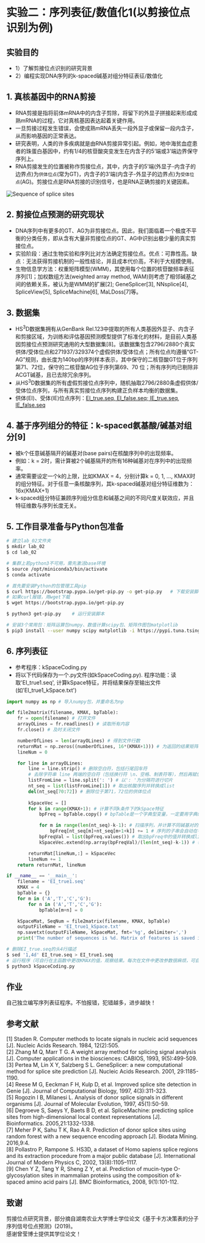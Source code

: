 # 实验二：序列表征/数值化1(以剪接位点识别为例)

## 实验目的
* 1）了解剪接位点识别的研究背景
* 2）编程实现DNA序列的k-spaced碱基对组分特征表征/数值化

## 1. 真核基因中的RNA剪接
* RNA剪接是指将前体mRNA中的内含子剪除，将留下的外显子拼接起来形成成熟mRNA的过程，它对真核基因表达起着关键作用。
* 一旦剪接过程发生错误，会使成熟mRNA丢失一段外显子或保留一段内含子，从而影响基因的正常表达。
* 研究表明，人类的许多疾病就是由RNA剪接异常引起。例如，地中海贫血症患者的珠蛋白基因中，约有1/4的核苷酸突变发生在内含子的5’端或3’端边界保守序列上。
* RNA剪接发生的位置被称作剪接位点，其中，内含子的5’端(外显子-内含子的边界点)为`供体位点`(常为GT)，内含子的3’端(内含子-外显子的边界点)为`受体位点`(AG)。剪接位点是RNA剪接的识别信号，也是RNA正确剪接的关键因素。

![Sequence of splice sites](./splice_signal1.jpg?raw=true)

## 2. 剪接位点预测的研究现状
* DNA序列中有更多的GT、AG为非剪接位点。因此，我们面临着一个极度不平衡的分类任务，即从含有大量非剪接位点的GT、AG中识别出极少量的真实剪接位点。
* 实验阶段：通过生物实验和序列比对方法确定剪接位点。优点：可靠性高。缺点：无法获得剪接机制的一般性结论，并且成本代价高，不利于大规模使用。
* 生物信息学方法：权重矩阵模型(WMM)，其使用每个位置的核苷酸频率表征序列[1]；加权数组方法(weighted array method, WAM)则考虑了相邻碱基之间的依赖关系，被认为是WMM的扩展[2]; GeneSplicer[3], NNsplice[4], SpliceView[5], SpliceMachine[6], MaLDoss[7]等。

## 3. 数据集
* HS<sup>3</sup>D数据集拥有从GenBank Rel.123中提取的所有人类基因外显子、内含子和剪接区域，为训练和评估基因预测模型提供了标准化的材料，是目前人类基因剪接位点预测研究通用的大型数据集[8]。该数据集包含2796/2880个真实供体/受体位点和271937/329374个虚假供体/受体位点；所有位点均遵循“GT-AG”规则，由长度为140bp的序列样本表示，其中保守的二核苷酸GT位于序列第71、72位，保守的二核苷酸AG位于序列第69、70 位；所有序列均已剔除非ACGT碱基，且已去除冗余序列。
* 从HS<sup>3</sup>D数据集的所有虚假剪接位点序列中，随机抽取2796/2880条虚假供体/受体位点序列，与所有真实剪接位点序列构建正负样本均衡的数据集。
* 供体(EI)、受体(IE)位点序列：[EI_true.seq, EI_false.seq; IE_true.seq, IE_false.seq](./EI-true-false_IE-true-false_seq.zip)

## 4. 基于序列组分的特征：k-spaced氨基酸/碱基对组分[9]
* 被k个任意碱基隔开的碱基对(base pairs)在核酸序列中的出现频率。
* 例如：k = 2时，需计算被2个碱基隔开的所有16种碱基对在序列中的出现频率。
* 通常需要设定一个k的上限，比如KMAX = 4，分别计算k = 0, 1, ..., KMAX时的组分特征。对于任意一条核酸序列，其k-spaced碱基对组分特征维数为：16x(KMAX+1)
* k-spaced组分特征兼顾序列组分信息和碱基之间的不同尺度关联效应，并且特征维数与序列长度无关。

## 5. 工作目录准备与Python包准备
```sh
# 建立lab_02文件夹
$ mkdir lab_02
$ cd lab_02

# 集群上若python3不可用，需先激活base环境
$ source /opt/miniconda3/bin/activate
$ conda activate

# 首先要安装Python的包管理工具pip
$ curl https://bootstrap.pypa.io/get-pip.py -o get-pip.py   # 下载安装脚本
# 如果curl报错，用wget下载
$ wget https://bootstrap.pypa.io/get-pip.py

$ python3 get-pip.py    # 运行安装脚本

# 安装3个常用包：矩阵运算包numpy、数值计算scipy包、矩阵作图包matplotlib
$ pip3 install --user numpy scipy matplotlib -i https://pypi.tuna.tsinghua.edu.cn/simple
```

## 6. 序列表征
* 参考程序：kSpaceCoding.py
* 将以下代码保存为一个.py文件(如kSpaceCoding.py). 程序功能：读取'EI_true1.seq', 计算kSpace特征，并将结果保存至输出文件(如'EI_true1_kSpace.txt')
```python
import numpy as np # 导入numpy包，并重命名为np

def file2matrix(filename, KMAX, bpTable):
    fr = open(filename) # 打开文件
    arrayOLines = fr.readlines() # 读取所有内容
    fr.close() # 及时关闭文件

    numberOfLines = len(arrayOLines) # 得到文件行数
    returnMat = np.zeros((numberOfLines, 16*(KMAX+1))) # 为返回的结果矩阵开辟内存
    lineNum = 0

    for line in arrayOLines:
        line = line.strip() # 删除空白符，包括行尾回车符
        # 去除字符串 line 两端的空白符（包括换行符 \n、空格、制表符等），然后再赋值回 line。
        listFromLine = line.split(': ') # 以': '为分隔符进行切片
        nt_seq = list(listFromLine[1]) # 取出核酸序列并转换成list
        del(nt_seq[70:72]) # 删除位于第71，72位的供体位点
        
        kSpaceVec = []
        for k in range(KMAX+1): # 计算不同k条件下的kSpace特征
            bpFreq = bpTable.copy() # bpTable是一个字典型变量，一定要用字典的copy函数，Python函数参数使用的址传递

            for m in range(len(nt_seq)-k-1): # 扫描序列，并计算不同碱基对的频率
                bpFreq[nt_seq[m]+nt_seq[m+1+k]] += 1 # 序列的子串会自动在字典中寻找对应的key，很神奇！否则要自己写if语句匹配
            bpFreqVal = list(bpFreq.values()) # 取出bpFreq中的值并转换成list
            kSpaceVec.extend(np.array(bpFreqVal)/(len(nt_seq)-k-1)) # 每个k下的特征，需除以查找的所有子串数

        returnMat[lineNum,:] = kSpaceVec
        lineNum += 1
    return returnMat, lineNum

if __name__ == '__main__':
    filename = 'EI_true1.seq'
    KMAX = 4
    bpTable = {}
    for m in ('A','T','C','G'):
        for n in ('A','T','C','G'):
            bpTable[m+n] = 0

    kSpaceMat, SeqNum = file2matrix(filename, KMAX, bpTable)
    outputFileName = 'EI_true1_kSpace.txt'
    np.savetxt(outputFileName, kSpaceMat, fmt='%g', delimiter=',')
    print('The number of sequences is %d. Matrix of features is saved in %s' % (SeqNum, outputFileName))
```
```sh
# 删除EI_true.seq的头4行描述
$ sed '1,4d' EI_true.seq > EI_true1.seq
# 运行程序（可自行在主函数中更改KMAX的值，观察结果。每次在文件中更改参数很麻烦，可自己上网搜索如何通过命令行传递参数）
$ python3 kSpaceCoding.py
```

## 作业
自己独立编写序列表征程序。不怕报错，犯错越多，进步越快！

## 参考文献
[1] Staden R. Computer methods to locate signals in nucleic acid sequences [J]. Nucleic Acids Research. 1984, 12(2):505. <br>
[2] Zhang M Q, Marr T G. A weight array method for splicing signal analysis [J]. Computer applications in the biosciences: CABIOS, 1993, 9(5):499-509. <br>
[3] Pertea M, Lin X Y, Salzberg S L. GeneSplicer: a new computational method for splice site prediction [J]. Nucleic Acids Research. 2001, 29:1185-1190. <br>
[4] Reese M G, Eeckman F H, Kulp D, et al. Improved splice site detection in Genie [J]. Journal of Computational Biology, 1997, 4(3):311-323. <br>
[5] Rogozin I B, Milanesi L. Analysis of donor splice signals in different organisms [J]. Journal of Molecular Evolution, 1997, 45(1):50-59. <br>
[6] Degroeve S, Saeys Y, Baets B D, et al. SpliceMachine: predicting splice sites from high-dimensional local context representations [J]. Bioinformatics. 2005,21:1332-1338. <br>
[7] Meher P K, Sahu T K, Rao A R. Prediction of donor splice sites using random forest with a new sequence encoding approach [J]. Biodata Mining. 2016,9:4. <br>
[8] Pollastro P, Rampone S. HS3D, a dataset of Homo sapiens splice regions and its extraction procedure from a major public database [J]. International Journal of Modern Physics C, 2002, 13(8):1105–1117. <br>
[9] Chen Y Z, Tang Y R, Sheng Z Y, et al. Prediction of mucin-type O-glycosylation sites in mammalian proteins using the composition of k-spaced amino acid pairs [J]. BMC Bioinformatics, 2008, 9(1):101-112.

## 致谢
剪接位点研究背景，部分摘自湖南农业大学博士学位论文《基于卡方决策表的分子序列信号位点预测》(2019)。<br>
感谢曾莹博士提供其学位论文！
